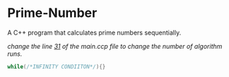 # Prime-Number
A C++ program that calculates prime numbers sequentially.

_change the line [31](https://github.com/mateusfg7/Prime-Number/blob/fffccfdcfb5dc85d50f8d3437f94c43a2406522e/main.cpp#L31) of the main.ccp file to change the number of algorithm runs._
```c++
while(/*INFINITY CONDIITON*/){}
```